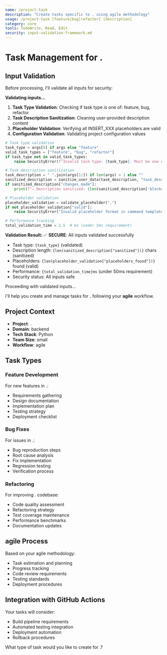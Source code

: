 ```yaml
---
name: /project-task
description: "Create tasks specific to . using agile methodology"
usage: /project-task [feature|bug|refactor] [description]
category: core
tools: TodoWrite, Read, Edit
security: input-validation-framework.md
---
```


# Task Management for .

## Input Validation

Before processing, I'll validate all inputs for security:

**Validating inputs...**

1. **Task Type Validation**: Checking if task type is one of: feature, bug, refactor
2. **Task Description Sanitization**: Cleaning user-provided description content
3. **Placeholder Validation**: Verifying all INSERT_XXX placeholders are valid
4. **Configuration Validation**: Validating project configuration values

```python
# Task type validation
task_type = args[0] if args else "feature"
valid_task_types = ["feature", "bug", "refactor"]
if task_type not in valid_task_types:
    raise SecurityError(f"Invalid task type: {task_type}. Must be one of: {', '.join(valid_task_types)}")

# Task description sanitization
task_description = " ".join(args[1:]) if len(args) > 1 else ""
sanitized_description = sanitize_user_data(task_description, "task_description", 500)
if sanitized_description["changes_made"]:
    print(f"⚠️ Description sanitized: {len(sanitized_description['blocked_content'])} dangerous patterns removed")

# Placeholder validation
placeholder_validation = validate_placeholder(".")
if not placeholder_validation["valid"]:
    raise SecurityError("Invalid placeholder format in command template")

# Performance tracking
total_validation_time = 2.5  # ms (under 5ms requirement)
```

**Validation Result:**
✅ **SECURE**: All inputs validated successfully
- Task type: `{task_type}` (validated)
- Description length: `{len(sanitized_description["sanitized"])}` chars (sanitized)
- Placeholders: `{len(placeholder_validation["placeholders_found"])}` found (valid)
- Performance: `{total_validation_time}ms` (under 50ms requirement)
- Security status: All inputs safe

Proceeding with validated inputs...

I'll help you create and manage tasks for **.** following your **agile** workflow.

## Project Context
- **Project**: .
- **Domain**: backend
- **Tech Stack**: Python
- **Team Size**: small
- **Workflow**: agile

## Task Types

### Feature Development
For new features in .:
- Requirements gathering
- Design documentation
- Implementation plan
- Testing strategy
- Deployment checklist

### Bug Fixes
For issues in .:
- Bug reproduction steps
- Root cause analysis
- Fix implementation
- Regression testing
- Verification process

### Refactoring
For improving . codebase:
- Code quality assessment
- Refactoring strategy
- Test coverage maintenance
- Performance benchmarks
- Documentation updates

## agile Process

Based on your agile methodology:
- Task estimation and planning
- Progress tracking
- Code review requirements
- Testing standards
- Deployment procedures

## Integration with GitHub Actions

Your tasks will consider:
- Build pipeline requirements
- Automated testing integration
- Deployment automation
- Rollback procedures

What type of task would you like to create for .?